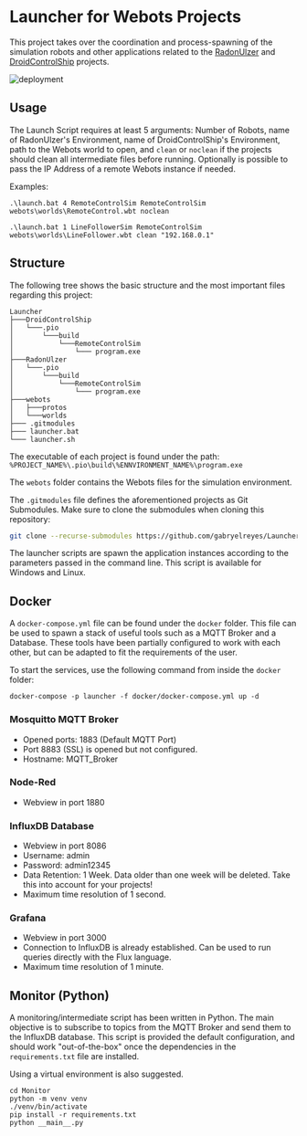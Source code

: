 # Launcher for Webots Projects

This project takes over the coordination and process-spawning of the simulation robots and other applications related to the [RadonUlzer](https://github.com/BlueAndi/RadonUlzer) and [DroidControlShip](https://github.com/BlueAndi/DroidControlShip) projects.

![deployment](http://www.plantuml.com/plantuml/proxy?cache=no&src=https://raw.githubusercontent.com/gabryelreyes/Launcher/master/doc/uml/deployment.puml)

## Usage

The Launch Script requires at least 5 arguments: Number of Robots, name of RadonUlzer's Environment, name of DroidControlShip's Environment, path to the Webots world to open, and `clean` or `noclean` if the projects should clean all intermediate files before running. Optionally is possible to pass the IP Address of a remote Webots instance if needed.

Examples:

```batch
.\launch.bat 4 RemoteControlSim RemoteControlSim webots\worlds\RemoteControl.wbt noclean
```

```batch
.\launch.bat 1 LineFollowerSim RemoteControlSim webots\worlds\LineFollower.wbt clean "192.168.0.1"
```

## Structure

The following tree shows the basic structure and the most important files regarding this project:

```text
Launcher
├───DroidControlShip
│   └───.pio
│       └───build
│           └───RemoteControlSim
│               └─── program.exe
├───RadonUlzer
│   └───.pio
│       └───build
│           └───RemoteControlSim
│               └─── program.exe
├───webots
│   ├───protos
│   └───worlds
├─── .gitmodules
├─── launcher.bat
└─── launcher.sh
```

The executable of each project is found under the path: `%PROJECT_NAME%\.pio\build\%ENNVIRONMENT_NAME%\program.exe`

The `webots` folder contains the Webots files for the simulation environment.

The `.gitmodules` file defines the aforementioned projects as Git Submodules.
Make sure to clone the submodules when cloning this repository:

```bash
git clone --recurse-submodules https://github.com/gabryelreyes/Launcher
```

The launcher scripts are spawn the application instances according to the parameters passed in the command line. This script is available for Windows and Linux.

## Docker

A `docker-compose.yml` file can be found under the `docker` folder. This file can be used to spawn a stack of useful tools such as a MQTT Broker and a Database. These tools have been partially configured to work with each other, but can be adapted to fit the requirements of the user.

To start the services, use the following command from inside the `docker` folder:

```batch
docker-compose -p launcher -f docker/docker-compose.yml up -d
```

### Mosquitto MQTT Broker

- Opened ports: 1883 (Default MQTT Port)
- Port 8883 (SSL) is opened but not configured.
- Hostname: MQTT_Broker

### Node-Red

- Webview in port 1880

### InfluxDB Database

- Webview in port 8086
- Username: admin
- Password: admin12345
- Data Retention: 1 Week. Data older than one week will be deleted. Take this into account for your projects!
- Maximum time resolution of 1 second.

### Grafana

- Webview in port 3000
- Connection to InfluxDB is already established. Can be used to run queries directly with the Flux language.
- Maximum time resolution of 1 minute.

## Monitor (Python)

A monitoring/intermediate script has been written in Python. The main objective is to subscribe to topics from the MQTT Broker and send them to the InfluxDB database.
This script is provided the default configuration, and should work "out-of-the-box" once the dependencies in the `requirements.txt` file are installed.

Using a virtual environment is also suggested.

```batch
cd Monitor
python -m venv venv
./venv/bin/activate
pip install -r requirements.txt
python __main__.py
```
